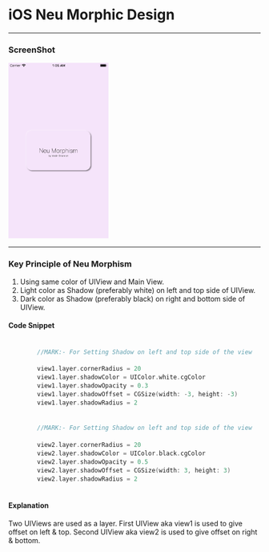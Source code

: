 # iOS Neu Morphic Design

---

### ScreenShot
<img src="./contents/neuMorphism.png" width="200" height="350" alt="Neu Morphic Design on Simulator, Swift 4.2">

---

### Key Principle of Neu Morphism
  1. Using same color of UIView and Main View.
  2. Light color as Shadow (preferably white) on left and top side of UIView.
  3. Dark color as Shadow (preferably black) on right and bottom side of UIView.
  
#### Code Snippet

``` swift

        //MARK:- For Setting Shadow on left and top side of the view
        
        view1.layer.cornerRadius = 20
        view1.layer.shadowColor = UIColor.white.cgColor
        view1.layer.shadowOpacity = 0.3
        view1.layer.shadowOffset = CGSize(width: -3, height: -3)
        view1.layer.shadowRadius = 2
        
        
        //MARK:- For Setting Shadow on left and top side of the view
        
        view2.layer.cornerRadius = 20
        view2.layer.shadowColor = UIColor.black.cgColor
        view2.layer.shadowOpacity = 0.5
        view2.layer.shadowOffset = CGSize(width: 3, height: 3)
        view2.layer.shadowRadius = 2
        

```

#### Explanation

Two UIViews are used as a layer. First UIView aka view1 is used to give offset on left & top. Second UIView aka view2 is used to give offset on right & bottom.

